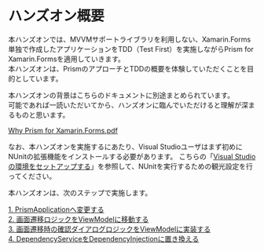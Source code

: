 # ハンズオン概要  

本ハンズオンでは、MVVMサポートライブラリを利用しない、Xamarin.Forms単独で作成したアプリケーションをTDD（Test First）を実施しながらPrism for Xamarin.Formsを適用していきます。  
本ハンズオンは、PrismのアプローチとTDDの概要を体験していただくことを目的としています。  

本ハンズオンの背景はこちらのドキュメントに別途まとめられています。  
可能であれば一読いただいてから、ハンズオンに臨んでいただけると理解が深まるものと思います。  

[Why Prism for Xamarin.Forms.pdf](Why%20Prism%20for%20Xamarin.Forms.pdf)

なお、本ハンズオンを実施するにあたり、Visual Studioユーザはまず初めにNUnitの拡張機能をインストールする必要があります。 
こちらの「[Visual Studioの環境をセットアップする](99.HandsOn-VisualStudioSetup.md)」を参照して、NUnitを実行するための観光設定を行ってください。  

本ハンズオンは、次のステップで実施します。  

[1. PrismApplicationへ変更する](02.HandOn-PrismApplication.md)  
[2. 画面遷移ロジックをViewModelに移動する](03.HandOn-NavigationCommand.md)  
[3. 画面遷移時の確認ダイアログロジックをViewModelに実装する](04.HandOn-IConfirmNavigationAsync.md)  
[4. DependencyServiceをDependencyInjectionに置き換える](05.HandOn-DependencyService.md)  

